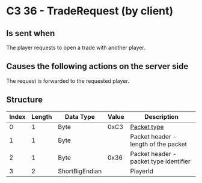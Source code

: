 # C3 36 - TradeRequest (by client)

## Is sent when

The player requests to open a trade with another player.

## Causes the following actions on the server side

The request is forwarded to the requested player.

## Structure

| Index | Length | Data Type | Value | Description |
|-------|--------|-----------|-------|-------------|
| 0 | 1 |   Byte   | 0xC3  | [Packet type](PacketTypes.md) |
| 1 | 1 |    Byte   |      | Packet header - length of the packet |
| 2 | 1 |    Byte   | 0x36  | Packet header - packet type identifier |
| 3 | 2 | ShortBigEndian |  | PlayerId |